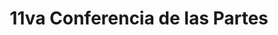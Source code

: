 ---
layout: compose
klass: compositionBlocks
title: 11va Conferencia de las Partes
description:   |
  Convención Interamericana para la Protección y Conservación de Tortugas Marinas,  
  15 al 20 de octubre de 2023,  
  Manta - Ecuador
hasTextShadow: true
background: https://inaturalist-open-data.s3.amazonaws.com/photos/237489418/original.jpg
imageLicense: _Chelonia mydas_ [observada](https://www.inaturalist.org/observations/138910530){:target="_blank"} por scienceco_fn cerca de Manta.
cta: # OPTIONAL list of buttons
- text: VENUE
  href: https://www.mantahosthotel.com/
  isPrimary: true # OPTIONAL
permalink: /cit-cop11

composition:
- type: heroImage
  #data: cit-cop11.home
- type: features
  data: cit-cop11.welcome
---